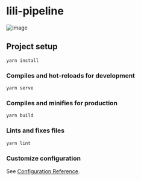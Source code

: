 # lili-pipeline
![image](https://user-images.githubusercontent.com/37136239/201034678-ba520d13-e334-4f63-9891-4903d4d07327.png)



## Project setup
```
yarn install
```

### Compiles and hot-reloads for development
```
yarn serve
```

### Compiles and minifies for production
```
yarn build
```

### Lints and fixes files
```
yarn lint
```

### Customize configuration
See [Configuration Reference](https://cli.vuejs.org/config/).
